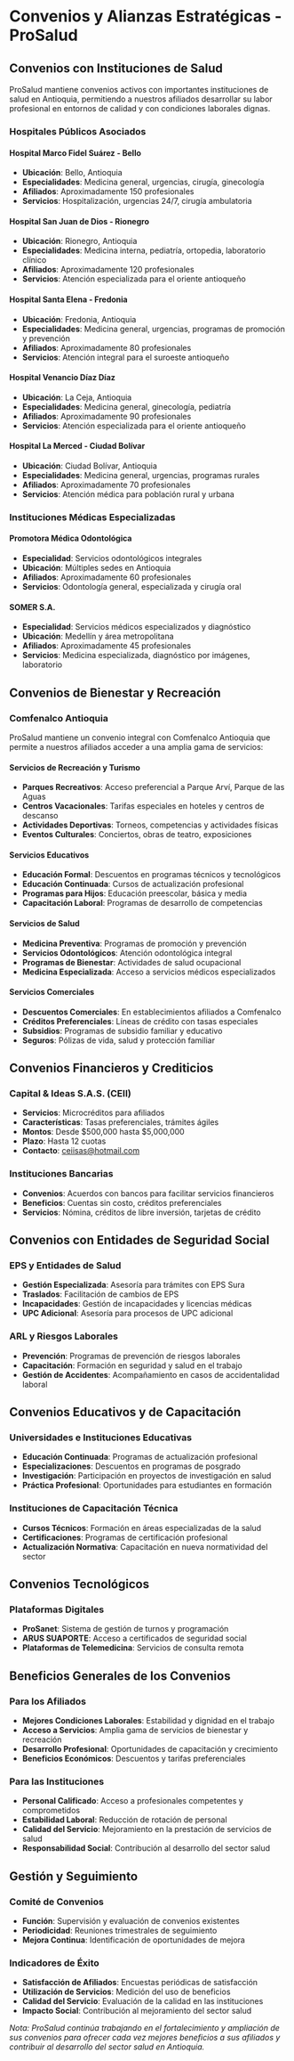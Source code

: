 
# Convenios y Alianzas Estratégicas - ProSalud

## Convenios con Instituciones de Salud

ProSalud mantiene convenios activos con importantes instituciones de salud en Antioquia, permitiendo a nuestros afiliados desarrollar su labor profesional en entornos de calidad y con condiciones laborales dignas.

### Hospitales Públicos Asociados

#### Hospital Marco Fidel Suárez - Bello
- **Ubicación**: Bello, Antioquia
- **Especialidades**: Medicina general, urgencias, cirugía, ginecología
- **Afiliados**: Aproximadamente 150 profesionales
- **Servicios**: Hospitalización, urgencias 24/7, cirugía ambulatoria

#### Hospital San Juan de Dios - Rionegro
- **Ubicación**: Rionegro, Antioquia
- **Especialidades**: Medicina interna, pediatría, ortopedia, laboratorio clínico
- **Afiliados**: Aproximadamente 120 profesionales
- **Servicios**: Atención especializada para el oriente antioqueño

#### Hospital Santa Elena - Fredonia
- **Ubicación**: Fredonia, Antioquia
- **Especialidades**: Medicina general, urgencias, programas de promoción y prevención
- **Afiliados**: Aproximadamente 80 profesionales
- **Servicios**: Atención integral para el suroeste antioqueño

#### Hospital Venancio Díaz Díaz
- **Ubicación**: La Ceja, Antioquia
- **Especialidades**: Medicina general, ginecología, pediatría
- **Afiliados**: Aproximadamente 90 profesionales
- **Servicios**: Atención especializada para el oriente antioqueño

#### Hospital La Merced - Ciudad Bolívar
- **Ubicación**: Ciudad Bolívar, Antioquia
- **Especialidades**: Medicina general, urgencias, programas rurales
- **Afiliados**: Aproximadamente 70 profesionales
- **Servicios**: Atención médica para población rural y urbana

### Instituciones Médicas Especializadas

#### Promotora Médica Odontológica
- **Especialidad**: Servicios odontológicos integrales
- **Ubicación**: Múltiples sedes en Antioquia
- **Afiliados**: Aproximadamente 60 profesionales
- **Servicios**: Odontología general, especializada y cirugía oral

#### SOMER S.A.
- **Especialidad**: Servicios médicos especializados y diagnóstico
- **Ubicación**: Medellín y área metropolitana
- **Afiliados**: Aproximadamente 45 profesionales
- **Servicios**: Medicina especializada, diagnóstico por imágenes, laboratorio

## Convenios de Bienestar y Recreación

### Comfenalco Antioquia
ProSalud mantiene un convenio integral con Comfenalco Antioquia que permite a nuestros afiliados acceder a una amplia gama de servicios:

#### Servicios de Recreación y Turismo
- **Parques Recreativos**: Acceso preferencial a Parque Arví, Parque de las Aguas
- **Centros Vacacionales**: Tarifas especiales en hoteles y centros de descanso
- **Actividades Deportivas**: Torneos, competencias y actividades físicas
- **Eventos Culturales**: Conciertos, obras de teatro, exposiciones

#### Servicios Educativos
- **Educación Formal**: Descuentos en programas técnicos y tecnológicos
- **Educación Continuada**: Cursos de actualización profesional
- **Programas para Hijos**: Educación preescolar, básica y media
- **Capacitación Laboral**: Programas de desarrollo de competencias

#### Servicios de Salud
- **Medicina Preventiva**: Programas de promoción y prevención
- **Servicios Odontológicos**: Atención odontológica integral
- **Programas de Bienestar**: Actividades de salud ocupacional
- **Medicina Especializada**: Acceso a servicios médicos especializados

#### Servicios Comerciales
- **Descuentos Comerciales**: En establecimientos afiliados a Comfenalco
- **Créditos Preferenciales**: Líneas de crédito con tasas especiales
- **Subsidios**: Programas de subsidio familiar y educativo
- **Seguros**: Pólizas de vida, salud y protección familiar

## Convenios Financieros y Crediticios

### Capital & Ideas S.A.S. (CEII)
- **Servicios**: Microcréditos para afiliados
- **Características**: Tasas preferenciales, trámites ágiles
- **Montos**: Desde $500,000 hasta $5,000,000
- **Plazo**: Hasta 12 cuotas
- **Contacto**: ceiisas@hotmail.com

### Instituciones Bancarias
- **Convenios**: Acuerdos con bancos para facilitar servicios financieros
- **Beneficios**: Cuentas sin costo, créditos preferenciales
- **Servicios**: Nómina, créditos de libre inversión, tarjetas de crédito

## Convenios con Entidades de Seguridad Social

### EPS y Entidades de Salud
- **Gestión Especializada**: Asesoría para trámites con EPS Sura
- **Traslados**: Facilitación de cambios de EPS
- **Incapacidades**: Gestión de incapacidades y licencias médicas
- **UPC Adicional**: Asesoría para procesos de UPC adicional

### ARL y Riesgos Laborales
- **Prevención**: Programas de prevención de riesgos laborales
- **Capacitación**: Formación en seguridad y salud en el trabajo
- **Gestión de Accidentes**: Acompañamiento en casos de accidentalidad laboral

## Convenios Educativos y de Capacitación

### Universidades e Instituciones Educativas
- **Educación Continuada**: Programas de actualización profesional
- **Especializaciones**: Descuentos en programas de posgrado
- **Investigación**: Participación en proyectos de investigación en salud
- **Práctica Profesional**: Oportunidades para estudiantes en formación

### Instituciones de Capacitación Técnica
- **Cursos Técnicos**: Formación en áreas especializadas de la salud
- **Certificaciones**: Programas de certificación profesional
- **Actualización Normativa**: Capacitación en nueva normatividad del sector

## Convenios Tecnológicos

### Plataformas Digitales
- **ProSanet**: Sistema de gestión de turnos y programación
- **ARUS SUAPORTE**: Acceso a certificados de seguridad social
- **Plataformas de Telemedicina**: Servicios de consulta remota

## Beneficios Generales de los Convenios

### Para los Afiliados
- **Mejores Condiciones Laborales**: Estabilidad y dignidad en el trabajo
- **Acceso a Servicios**: Amplia gama de servicios de bienestar y recreación
- **Desarrollo Profesional**: Oportunidades de capacitación y crecimiento
- **Beneficios Económicos**: Descuentos y tarifas preferenciales

### Para las Instituciones
- **Personal Calificado**: Acceso a profesionales competentes y comprometidos
- **Estabilidad Laboral**: Reducción de rotación de personal
- **Calidad del Servicio**: Mejoramiento en la prestación de servicios de salud
- **Responsabilidad Social**: Contribución al desarrollo del sector salud

## Gestión y Seguimiento

### Comité de Convenios
- **Función**: Supervisión y evaluación de convenios existentes
- **Periodicidad**: Reuniones trimestrales de seguimiento
- **Mejora Continua**: Identificación de oportunidades de mejora

### Indicadores de Éxito
- **Satisfacción de Afiliados**: Encuestas periódicas de satisfacción
- **Utilización de Servicios**: Medición del uso de beneficios
- **Calidad del Servicio**: Evaluación de la calidad en las instituciones
- **Impacto Social**: Contribución al mejoramiento del sector salud

*Nota: ProSalud continúa trabajando en el fortalecimiento y ampliación de sus convenios para ofrecer cada vez mejores beneficios a sus afiliados y contribuir al desarrollo del sector salud en Antioquia.*
